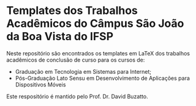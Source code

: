 # Templates dos Trabalhos Acadêmicos do Câmpus São João da Boa Vista do IFSP

Neste repositório são encontrados os templates em LaTeX dos trabalhos acadêmicos de conclusão de curso para os cursos de:
 
 - Graduação em Tecnologia em Sistemas para Internet;
 - Pós-Graduação Lato Sensu em Desenvolvimento de Aplicações para Dispositivos Móveis

Este respositório é mantido pelo Prof. Dr. David Buzatto.